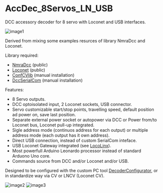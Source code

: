 # AccDec_8Servos_LN_USB

DCC accessory decoder for 8 servo with Loconet and USB interfaces.

![image1](https://github.com/M5Ross/AccDec_8Servos_LN_USB/blob/main/doc/IMG_1.jpg)

Derived from mixing some examples resurces of library NmraDcc and Loconet.

Library required:

- [NmraDcc] (public)
- [Loconet] (public)
- [ConfCVlib] (manual installation)
- [DccSerialCom] (manual installation)

Features:

- 8 Servo outputs.
- DCC optoisolated input, 2 Loconet sockets, USB connector.
- Servo customizable start/stop points, travelling speed, default position ad power on, save last position.
- Separate external power socket or autopower via DCC or Power from/to Loconet bus, Loconet pull-up integrated.
- Sigle address mode (continuos address for each output) or multiple address mode (each output has it own address).
- Direct USB connection, instead of custom SerialCom inteface.
- USB Loconet Gateway integrated (see [LocoLinx]).
- Most powerfull Arduino Leonardo processor instead of standard Arduono Uno core.
- Commands source from DCC and/or Loconet and/or USB.

Designed to be configured with the custom PC tool [DecoderConfigurator], or in standardize way via CV or LNCV (Loconet CV).

![image2](https://github.com/M5Ross/AccDec_8Servos_LN_USB/blob/main/doc/IMG_2.jpg)
![image3](https://github.com/M5Ross/AccDec_8Servos_LN_USB/blob/main/doc/IMG_3.jpg)

[NmraDcc]: https://github.com/mrrwa/NmraDcc
[Loconet]: https://github.com/mrrwa/LocoNet
[LocoLinx]: https://github.com/mrrwa/LocoNet/tree/master/examples/LocoLinx32U4
[ConfCVlib]: https://github.com/M5Ross/ConfCVlib
[DccSerialCom]: https://github.com/M5Ross/DccSerialCom
[DecoderConfigurator]: https://github.com/M5Ross/DecoderConfigurator
